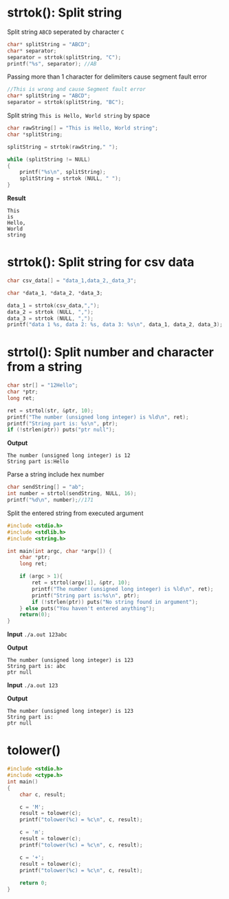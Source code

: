 # strtok(): Split string

Split string ``ABCD`` seperated by character ``C``

```cpp
char* splitString = "ABCD";
char* separator;
separator = strtok(splitString, "C");
printf("%s", separator); //AB
```

Passing more than 1 character for delimiters cause segment fault error

```c
//This is wrong and cause Segment fault error
char* splitString = "ABCD";
separator = strtok(splitString, "BC");
```

Split string ``This is Hello, World string`` by space

```cpp
char rawString[] = "This is Hello, World string";
char *splitString;

splitString = strtok(rawString," ");

while (splitString != NULL)
{
    printf("%s\n", splitString);
    splitString = strtok (NULL, " ");
}
```
**Result**

```
This
is
Hello,
World
string
```

# strtok(): Split string for csv data

```c
char csv_data[] = "data_1,data_2,_data_3";

char *data_1, *data_2, *data_3;

data_1 = strtok(csv_data,",");
data_2 = strtok (NULL, ",");
data_3 = strtok (NULL, ",");
printf("data 1 %s, data 2: %s, data 3: %s\n", data_1, data_2, data_3);
```

# strtol(): Split number and character from a string 

```c
char str[] = "12Hello";
char *ptr;
long ret;

ret = strtol(str, &ptr, 10);
printf("The number (unsigned long integer) is %ld\n", ret);
printf("String part is: %s\n", ptr);
if (!strlen(ptr)) puts("ptr null");
```

**Output**

```
The number (unsigned long integer) is 12
String part is:Hello
```

Parse a string include hex number

```c
char sendString[] = "ab";
int number = strtol(sendString, NULL, 16);
printf("%d\n", number);//171
```

Split the entered string from executed argument

```c
#include <stdio.h>
#include <stdlib.h>
#include <string.h>

int main(int argc, char *argv[]) {
    char *ptr;
    long ret;

    if (argc > 1){
        ret = strtol(argv[1], &ptr, 10);
        printf("The number (unsigned long integer) is %ld\n", ret);
        printf("String part is:%s\n", ptr);
        if (!strlen(ptr)) puts("No string found in argument");
    } else puts("You haven't entered anything");   
    return(0);
}
```
**Input** ``./a.out 123abc``

**Output**

```
The number (unsigned long integer) is 123
String part is: abc
ptr null
```

**Input** ``./a.out 123``

**Output**

```
The number (unsigned long integer) is 123
String part is:
ptr null
```

# tolower()

```c
#include <stdio.h>
#include <ctype.h>
int main()
{
    char c, result;

    c = 'M';
    result = tolower(c);
    printf("tolower(%c) = %c\n", c, result);

    c = 'm';
    result = tolower(c);
    printf("tolower(%c) = %c\n", c, result);

    c = '+';
    result = tolower(c);
    printf("tolower(%c) = %c\n", c, result);
    
    return 0;
}
```
